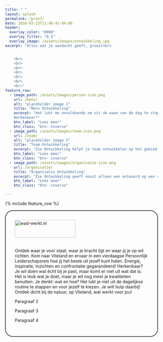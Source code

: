 ```yaml
---
title: " "
layout: splash
permalink: /proef/
date: 2016-03-23T11:48:41-04:00
header:
  overlay_color: "#000"
  overlay_filter: "0.5"
  overlay_image: /assets/images/ontwikkeling.jpg
excerpt: "Alles wat je aandacht geeft, groeit<br>


	<br>
	<br>
	<br>
	<br>	
	<br>
	<br>
	<br>"
feature_row:
  - image_path: /assets/images/person-icon.png
    url: /mens/
    alt: "placeholder image 1"
    title: "Mens Ontwikkeling"
    excerpt: "Het lukt me onvoldoende om uit de waan van de dag te stappen en voor mezelf te kiezen.
    Herkenbaar?"
    btn_label: "Lees meer"
    btn_class: "btn--inverse"
  - image_path: /assets/images/team-icon.png
    url: /team/
    alt: "placeholder image 2"
    title: "Team Ontwikkeling"
    excerpt: "Zie Ontwikkeling helpt je team ontwikkelen op het gebied van samenwerking, communicatie, feedback, zelfsturing en zelforganisatie. Ze biedt ondersteuning in de rol van teamcoach, trainer en adviseur."
    btn_label: "Lees meer"
    btn_class: "btn--inverse"
  - image_path: /assets/images/organisatie-icon.png
    url: /organisatie/
    title: "Organisatie Ontwikkeling"
    excerpt: "Zie Ontwikkeling geeft nooit alleen een antwoord op een vraagstuk. Ze helpt ook om het verandervermogen en de flexibiliteit te vergroten."
    btn_label: "Lees meer"
    btn_class: "btn--inverse"      

---
```


{% include feature_row %}

<div style="border-radius: 25px; border: 2px solid #293638; padding: 20px; display: table;">
  <div style="float: left; padding: 10px;">
    <a href="http://www.wad-werkt.nl"><img width="200" height="58" src="https://twinmum1.github.io/zie-ontwikkeling/assets/images/wadwerkt-logo-colour.png" alt="wad-werkt.nl"/></a>
  </div>
  <div style="float: left; padding: 10px;">
    <p>Ontdek waar je voor staat, waar je kracht ligt en waar jij je op wil richten. Kom naar Vlieland en ervaar in een vierdaagse Persoonlijk Leiderschapsreis hoe jij het beste uit jezelf kunt halen. Energie, inspiratie, inzichten en confrontatie gegarandeerd!
Herkenbaar?
Je wil doen wat écht bij je past, maar komt er niet uit wat dat is.
Het is leuk wat je doet, maar je wil nog meer je kwaliteiten benutten. Je denkt: wat en hoe?
Het lukt je niet uit de dagelijkse routine te stappen en voor jezelf te kiezen. Je wilt hulp daarbij!
Ontdek dicht bij de natuur, op Vlieland, wat werkt voor jou!</p>
    <p>Paragraaf 2</p>
    <p>Paragraaf 3</p>
    <p>Paragraaf 4</p>
  </div>
</div>
